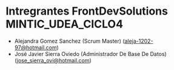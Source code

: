 # Intregrantes  FrontDevSolutions  MINTIC_UDEA_CICLO4


- Alejandra Gomez Sanchez (Scrum Master) (aleja-1202-97@hotmail.com)
- José Javier Sierra Oviedo (Administrador De Base De Datos) (jose_sierra_ovi@hotmail.com)
